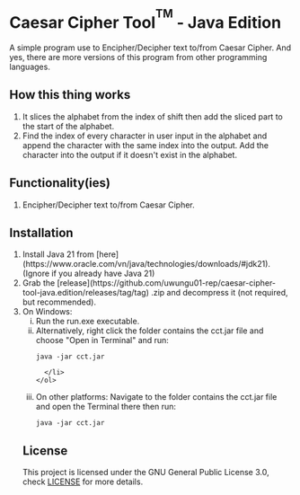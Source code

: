 # Caesar Cipher Tool<sup><sup>TM</sup></sup> - Java Edition
A simple program use to Encipher/Decipher text to/from Caesar Cipher. And yes, there are more versions of this program from other programming languages.

## How this thing works
1. It slices the alphabet from the index of shift then add the sliced part to the start of the alphabet.
2. Find the index of every character in user input in the alphabet and append the character with the same index into the output. Add the character into the output if it doesn't exist in the alphabet.

## Functionality(ies)
1. Encipher/Decipher text to/from Caesar Cipher.

## Installation
<ol type="1">
  <li>
    Install Java 21 from [here](https://www.oracle.com/vn/java/technologies/downloads/#jdk21). (Ignore if you already have Java 21)
  </li>
  <li>
    Grab the [release](https://github.com/uwungu01-rep/caesar-cipher-tool-java.edition/releases/tag/tag) .zip and decompress it (not required, but recommended).
  </li>
  <li>
    On Windows:
    <ol type="i">
      <li>
        Run the run.exe executable.
      </li>
      <li>
        Alternatively, right click the folder contains the cct.jar file and choose "Open in Terminal" and run:

```
java -jar cct.jar
```
      </li>
    </ol>
  </li>
  <li>
    On other platforms: Navigate to the folder contains the cct.jar file and open the Terminal there then run:
    
```
java -jar cct.jar
```
  </li>
</ol>

## License
This project is licensed under the GNU General Public License 3.0, check [LICENSE](LICENSE) for more details.
